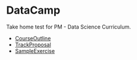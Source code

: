# DataCamp
Take home test for PM - Data Science Curriculum.

* [CourseOutline](./CourseOutline.md)
* [TrackProposal](./TrackProposal.md)
* [SampleExercise](./SampleExercise.md)

